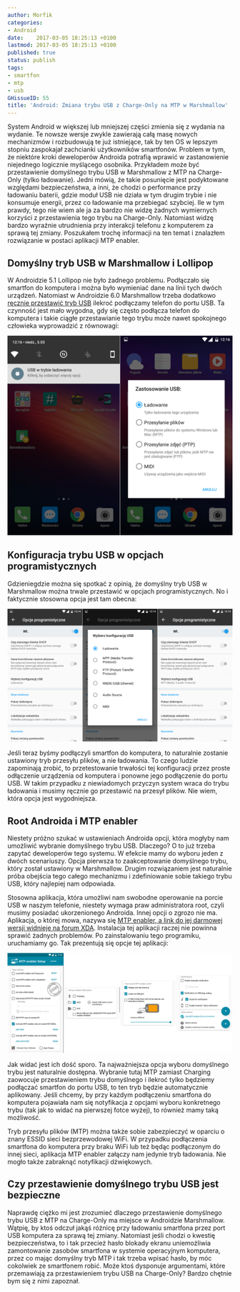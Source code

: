 ```yaml
---
author: Morfik
categories:
- Android
date:    2017-03-05 18:25:13 +0100
lastmod: 2017-03-05 18:25:13 +0100
published: true
status: publish
tags:
- smartfon
- mtp
- usb
GHissueID: 55
title: 'Android: Zmiana trybu USB z Charge-Only na MTP w Marshmallow'
---
```


System Android w większej lub mniejszej części zmienia się z wydania na wydanie. Te nowsze wersje
zwykle zawierają całą masę nowych mechanizmów i rozbudowują te już istniejące, tak by ten OS w
lepszym stopniu zaspokajał zachcianki użytkowników smartfonów. Problem w tym, że niektóre kroki
deweloperów Androida potrafią wprawić w zastanowienie niejednego logicznie myślącego osobnika.
Przykładem może być przestawienie domyślnego trybu USB w Marshmallow z MTP na Charge-Only (tylko
ładowanie). Jedni mówią, że takie posunięcie jest podyktowane względami bezpieczeństwa, a inni, że
chodzi o performance przy ładowaniu baterii, gdzie moduł USB nie działa w tym drugim trybie i nie
konsumuje energii, przez co ładowanie ma przebiegać szybciej. Ile w tym prawdy, tego nie wiem ale ja
za bardzo nie widzę żadnych wymiernych korzyści z przestawienia tego trybu na Charge-Only. Natomiast
widzę bardzo wyraźnie utrudnienia przy interakcji telefonu z komputerem za sprawą tej zmiany.
Poszukałem trochę informacji na ten temat i znalazłem rozwiązanie w postaci aplikacji MTP enabler.

<!--more-->
## Domyślny tryb USB w Marshmallow i Lollipop

W Androidzie 5.1 Lollipop nie było żadnego problemu. Podłączało się smartfon do komputera i można
było wymieniać dane na linii tych dwóch urządzeń. Natomiast w Androidzie 6.0 Marshmallow trzeba
dodatkowo [ręcznie przestawić tryb USB][1] ilekroć podłączamy telefon do portu USB. Ta czynność
jest mało wygodna, gdy się często podłącza telefon do komputera i takie ciągłe przestawianie tego
trybu może nawet spokojnego człowieka wyprowadzić z równowagi:

![usb-charge-only-mtp-tryb-android-marshmallow-domyslne](/img/2017/03/001.usb-charge-only-mtp-tryb-android-marshmallow-domyslne.png#big)

## Konfiguracja trybu USB w opcjach programistycznych

Gdzieniegdzie można się spotkać z opinią, że domyślny tryb USB w Marshmallow można trwale przestawić
w opcjach programistycznych. No i faktycznie stosowna opcja jest tam obecna:

![usb-charge-only-mtp-tryb-android-marshmallow-opcje-dev](/img/2017/03/002.usb-charge-only-mtp-tryb-android-marshmallow-opcje-dev.png#huge)

Jeśli teraz byśmy podłączyli smartfon do komputera, to naturalnie zostanie ustawiony tryb przesyłu
plików, a nie ładowania. To czego ludzie zapominają zrobić, to przetestowanie trwałości tej
konfiguracji przez proste odłączenie urządzenia od komputera i ponowne jego podłączenie do portu
USB. W takim przypadku z niewiadomych przyczyn system wraca do trybu ładowania i musimy ręcznie go
przestawić na przesył plików. Nie wiem, która opcja jest wygodniejsza.

## Root Androida i MTP enabler

Niestety próżno szukać w ustawieniach Androida opcji, która mogłyby nam umożliwić wybranie
domyślnego trybu USB. Dlaczego? O to już trzeba zapytać deweloperów tego systemu. W efekcie mamy do
wyboru jeden z dwóch scenariuszy. Opcja pierwsza to zaakceptowanie domyślnego trybu, który został
ustawiony w Marshmallow. Drugim rozwiązaniem jest naturalnie próba obejścia tego całego mechanizmu i
zdefiniowanie sobie takiego trybu USB, który najlepiej nam odpowiada.

Stosowna aplikacja, która umożliwi nam swobodne operowanie na porcie USB w naszym telefonie,
niestety wymaga praw administratora root, czyli musimy posiadać ukorzenionego Androida. Innej opcji
o zgrozo nie ma. Aplikacja, o której mowa, nazywa się [MTP enabler, a link do jej darmowej wersji
widnieje na forum XDA][2]. Instalacja tej aplikacji raczej nie powinna sprawić żadnych problemów.
Po zainstalowaniu tego programiku, uruchamiamy go. Tak prezentują się opcje tej aplikacji:

![usb-charge-only-mtp-tryb-android-marshmallow-aplikacja](/img/2017/03/003.usb-charge-only-mtp-tryb-android-marshmallow-aplikacja.png#huge)

Jak widać jest ich dość sporo. Ta najważniejsza opcja wyboru domyślnego trybu jest naturalnie
dostępna. Wybranie tutaj MTP zamiast Charging zaowocuje przestawieniem trybu domyślnego i ilekroć
tylko będziemy podłączać smartfon do portu USB, to ten tryb będzie automatycznie aplikowany. Jeśli
chcemy, by przy każdym podłączeniu smartfona do komputera pojawiała nam się notyfikacja z opcjami
wyboru konkretnego trybu (tak jak to widać na pierwszej fotce wyżej), to również mamy taką
możliwość.

Tryb przesyłu plików (MTP) można także sobie zabezpieczyć w oparciu o znany ESSID sieci
bezprzewodowej WiFi. W przypadku podłączenia smartfona do komputera przy braku WiFi lub też będąc
podłączonym do innej sieci, aplikacja MTP enabler załączy nam jedynie tryb ładowania. Nie mogło
także zabraknąć notyfikacji dźwiękowych.

## Czy przestawienie domyślnego trybu USB jest bezpieczne

Naprawdę ciężko mi jest zrozumieć dlaczego przestawienie domyślnego trybu USB z MTP na Charge-Only
ma miejsce w Androidzie Marshmallow. Wątpię, by ktoś odczuł jakąś różnicę przy ładowaniu smartfona
przez port USB komputera za sprawą tej zmiany. Natomiast jeśli chodzi o kwestię bezpieczeństwa, to i
tak przecież hasło blokady ekranu uniemożliwia zamontowanie zasobów smartfona w systemie operacyjnym
komputera, przez co mając domyślny tryb MTP i tak trzeba wpisać hasło, by móc cokolwiek ze
smartfonem robić. Może ktoś dysponuje argumentami, które przemawiają za przestawieniem trybu USB na
Charge-Only? Bardzo chętnie bym się z nimi zapoznał.


[1]: https://developer.android.com/about/versions/marshmallow/android-6.0-changes.html#behavior-usb
[2]: https://forum.xda-developers.com/android/apps-games/app-mtp-enbaler-t3263467
